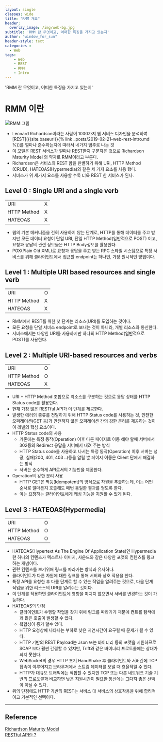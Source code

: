 ```yaml
--- 
layout: single
classes: wide
title: "RMM 개요"
header:
  overlay_image: /img/web-bg.jpg
subtitle: 'RMM 란 무엇이고, 어떠한 특징을 가지고 있는지'
author: "window_for_sun"
header-style: text
categories :
  - Web
tags:
    - Web
    - REST
    - RMM
    - Intro
---  
```


'RMM 란 무엇이고, 어떠한 특징을 가지고 있는지'


# RMM 이란
![RMM 그림]({{site.baseurl}}/img/web-rest-api-rmm.jpg)
- Leonard Richardson이라는 사람이 1000가지 웹 서비스 디자인을 분석하여 [REST]({{site.baseurl}}{% link _posts/2019-02-21-web-rest-intro.md %})를 얼마나 준수하는지에 따라서 네가지 범주로 나눈 것
- 이 모델은 REST 서비스가 얼마나 REST한지 구분지은 것으로 Richardson Maturity Model 의 약자로 RMM이라고 부른다.
- Richardson은  서비스의 REST 함을 판별하기 위해 URI, HTTP Method (CRUD), HATEOAS(Hypermedia)와 같은 세 가지 요소를 사용 했다.
- 서비스가 위 세가지 요소를 사용할 수록 더욱 REST 한 서비스가 된다.

## Level 0 : Single URI and a single verb

| | |
|---|---|
| URI | X 
| HTTP Method | X
| HATEOAS | X

- 웹의 기본 메커니즘을 전혀 사용하지 않는 단계로, HTTP를 통해 데이터를 주고 받지만 모든 데이터 요청이 단일 URI, 단일 HTTP Method(일반적으로 POST) 이고, 요청과 응답의 관련 정보들은 HTTP Body정보를 활용한다.
- POX(Plain Old XML)로 요청과 응답을 주고 받는 RPC 스타일 시스템으로 특정 서비스를 위해 클라이언트에서 접근할 endpoint는 하나인, 가장 원시적인 방법이다.

## Level 1 : Multiple URI based resources and single verb

| | |
|---|---|
| URI | O 
| HTTP Method | X
| HATEOAS | X

- RMM에서 REST를 위한 첫 단계는 리소스(URI)를 도입하는 것이다.
- 모든 요청을 단일 서비스 endpoint로 보내는 것이 아니라, 개별 리소스와 통신한다.
- 서비스에서는 다양한 URI를 사용하지만 하나의 HTTP Method(일반적으로 POST)를 사용한다.

## Level 2 : Multiple URI-based resources and verbs

| | |
|---|---|
| URI | O
| HTTP Method | O
| HATEOAS | X

- URI + HTTP Method 조합으로 리소스를 구분하는 것으로 응답 상태를 HTTP Status code를 활용한다.
- 현재 가장 많은 RESTful API가 이 단계를 제공한다.
- 발생한 에러의 종류를 전달하기 위해 HTTP Status code를 사용하는 것, 안전한 오퍼레이션(GET 등)과 안전하지 않은 오퍼레이션 간의 강한 분리를 제공하는 것이 이 레벨의 핵심 요소이다.
- HTTP Status code의 사용
	- 기존에는 특정 동작(Operation) 이후 다른 페이지로 이동 해야 할때 서버에서 302등의 Redirect 응답을 서버에서 내려 주는 방식
	- HTTP Status code를 사용하고 나서는 특정 동작(Operation) 이후 서버는 성공, 실패(200, 401, 403 ..)등을 알릴 뿐 페이지 이동은 Client 단에서 해결하는 방식
	- 서버는 순수하게 API로서의 기능만을 제공한다.
- Operation의 강한 분리 사용
	- HTTP GET은 멱등(Idempotent)의 방식으로 자원을 추출하는데, 이는 어떤 순서로 얼마든지 호출해도 매번 동일한 결과를 얻도록 한다.
	- 이는 요청하는 클라이언트에게 캐싱 기능을 지원할 수 있게 된다.

## Level 3 : HATEOAS(Hypermedia)

| | |
|---|---|
| URI | O
| HTTP Method | O
| HATEOAS | O

- HATEOAS(Hypertext As The Engine Of Application State)인 Hypermedia란 하나의 컨텐츠가 텍스트나 이미지, 사운드와 같은 다양한 포맷의 컨텐츠를 링크하는 개념이다.
- 관련 컨텐츠를 보기위해 링크를 따라가는 방식과 유사하다.
- 클라이언트가 다른 자원에 대한 링크를 통해 서버와 상호 작용을 한다.
- 특정 API를 요청한 후 다름 단계로 할 수 있는 작업을 알려주는 것으로, 다음 단계 작업을 위한 리소스의 URI를 알려주는 것이다.
- 이 단계를 적용하면 클라이언트에 영향을 미치지 않으면서 서버를 변경하는 것이 가능하다.
- HATEOAS의 단점
	- 클라이언트가 수행할 작업을 찾기 위해 링크를 따라가기 때문에 컨트롤 탐색에 꽤 많은 호출이 발생할 수 있다.
	- 복합성이 증가 할수 있다.
	- HTTP 요청상에 나타나는 부하로 낮은 지연시간이 요구될 때 문제가 될 수 있다.
	- HTTP 기반의 REST Payload는 Json 또는 바이너리 등의 포맷을 지원하므로 SOAP 보다 훨씬 간결할 수 있지만, Trift와 같은 바이너리 프로토콜에는 상대가 되지 못한다.
	- WebSocket의 경우 HTTP 초기 HandShake 후 클라이언트와 서버간에 TCP접속이 이루어지고 브라우저에서 스트림 데이터를 보낼 때 효율적일 수 있다.
	- HTTP가 대규모 트래픽에는 적합할 수 있지만 TCP 또는 다른 네트워크 기술 기반의 프로토콜과 비교하면 낮은 지원시간이 필요한 통신에는 그다지 좋은 선택이 아닐 수 있다.
- 위의 단점에도 HTTP 기반의 REST는 서비스 대 서비스의 상호작용을 위해 합리적이고 기본적인 선택이다.


---
## Reference
[Richardson Maturity Model](https://restfulapi.net/richardson-maturity-model/)  
[RESTful API란 ?](https://brainbackdoor.tistory.com/53)  